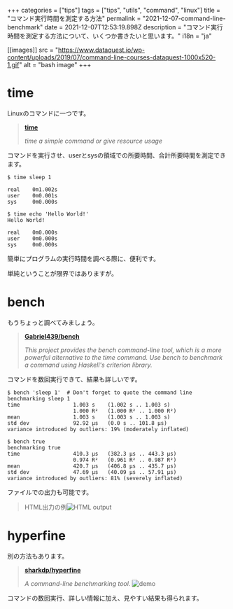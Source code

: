+++
categories = ["tips"]
tags = ["tips", "utils", "command", "linux"]
title = "コマンド実行時間を測定する方法"
permalink = "2021-12-07-command-line-benchmark"
date = 2021-12-07T12:53:19.898Z
description = "コマンド実行時間を測定する方法について、いくつか書きたいと思います。"
i18n = "ja"

[[images]]
src = "https://www.dataquest.io/wp-content/uploads/2019/07/command-line-courses-dataquest-1000x520-1.gif"
alt = "bash image"
+++
# time

Linuxのコマンドに一つです。

> **[time](https://linux.die.net/man/1/time)**
>
> *time a simple command or give resource usage*

コマンドを実行させ、userとsysの領域での所要時間、合計所要時間を測定できます。

```
$ time sleep 1

real    0m1.002s
user    0m0.001s
sys     0m0.000s

$ time echo 'Hello World!'
Hello World!

real    0m0.000s
user    0m0.000s
sys     0m0.000s
```

簡単にプログラムの実行時間を調べる際に、便利です。

単純ということが限界ではありますが。

# bench

もうちょっと調べてみましょう。

> **[Gabriel439/bench](https://github.com/Gabriel439/bench)**
>
> *This project provides the bench command-line tool, which is a more powerful alternative to the time command. Use bench to benchmark a command using Haskell's criterion library.*

コマンドを数回実行できて、結果も詳しいです。

```
$ bench 'sleep 1'  # Don't forget to quote the command line
benchmarking sleep 1
time                 1.003 s    (1.002 s .. 1.003 s)
                     1.000 R²   (1.000 R² .. 1.000 R²)
mean                 1.003 s    (1.003 s .. 1.003 s)
std dev              92.92 μs   (0.0 s .. 101.8 μs)
variance introduced by outliers: 19% (moderately inflated)

$ bench true
benchmarking true
time                 410.3 μs   (382.3 μs .. 443.3 μs)
                     0.974 R²   (0.961 R² .. 0.987 R²)
mean                 420.7 μs   (406.8 μs .. 435.7 μs)
std dev              47.69 μs   (40.09 μs .. 57.91 μs)
variance introduced by outliers: 81% (severely inflated)
```

ファイルでの出力も可能です。

> HTML出力の例![HTML output](https://camo.githubusercontent.com/186e84512d02d553670d4eb9281106b74714b8a49251a13065a2f4ff7c7dd4ac/687474703a2f2f692e696d6775722e636f6d2f324d434b4263322e706e67)

# hyperfine

別の方法もあります。

> **[sharkdp/hyperfine](https://github.com/sharkdp/hyperfine)**
>
> *A command-line benchmarking tool.* ![demo](https://camo.githubusercontent.com/88a0cb35f42e02e28b0433d4b5e0029e52e723d8feb8df753e1ed06a5161db56/68747470733a2f2f692e696d6775722e636f6d2f7a31394f5978452e676966)

コマンドの数回実行、詳しい情報に加え、見やすい結果も得られます。